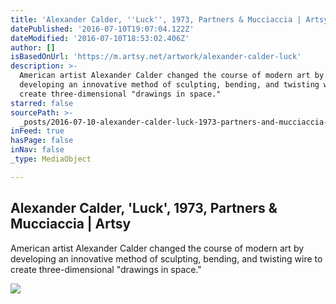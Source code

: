 ```yaml
---
title: 'Alexander Calder, ''Luck'', 1973, Partners & Mucciaccia | Artsy'
datePublished: '2016-07-10T19:07:04.122Z'
dateModified: '2016-07-10T18:53:02.406Z'
author: []
isBasedOnUrl: 'https://m.artsy.net/artwork/alexander-calder-luck'
description: >-
  American artist Alexander Calder changed the course of modern art by
  developing an innovative method of sculpting, bending, and twisting wire to
  create three-dimensional "drawings in space."
starred: false
sourcePath: >-
  _posts/2016-07-10-alexander-calder-luck-1973-partners-and-mucciaccia-or-arts.md
inFeed: true
hasPage: false
inNav: false
_type: MediaObject

---
```

<article style=""><h1>Alexander Calder, 'Luck', 1973, Partners &amp; Mucciaccia | Artsy</h1><p>American artist Alexander Calder changed the course of modern art by developing an innovative method of sculpting, bending, and twisting wire to create three-dimensional "drawings in space."</p><img src="https://d32dm0rphc51dk.cloudfront.net/_MtbEg_oBNaEIJug1prFzQ/large.jpg" /></article>